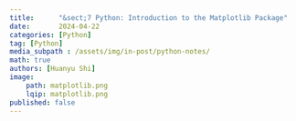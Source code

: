 ```yaml
---
title:      "&sect;7 Python: Introduction to the Matplotlib Package"
date:       2024-04-22
categories: [Python]
tag: [Python]
media_subpath : /assets/img/in-post/python-notes/
math: true
authors: [Huanyu Shi]
image:
    path: matplotlib.png
    lqip: matplotlib.png
published: false
---
```


